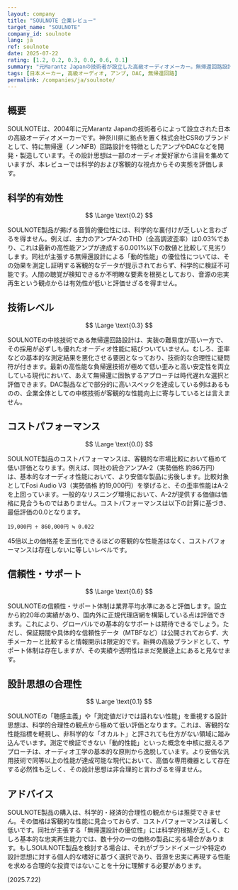 ```yaml
---
layout: company
title: "SOULNOTE 企業レビュー"
target_name: "SOULNOTE"
company_id: soulnote
lang: ja
ref: soulnote
date: 2025-07-22
rating: [1.2, 0.2, 0.3, 0.0, 0.6, 0.1]
summary: "元Marantz Japanの技術者が設立した高級オーディオメーカー。無帰還回路設計を特徴とするが、その主張は科学的根拠に乏しく、極めて高い価格設定からコストパフォーマンスは著しく低い。"
tags: [日本メーカー, 高級オーディオ, アンプ, DAC, 無帰還回路]
permalink: /companies/ja/soulnote/
---
```


## 概要

SOULNOTEは、2004年に元Marantz Japanの技術者らによって設立された日本の高級オーディオメーカーです。神奈川県に拠点を置く株式会社CSRのブランドとして、特に無帰還（ノンNFB）回路設計を特徴としたアンプやDACなどを開発・製造しています。その設計思想は一部のオーディオ愛好家から注目を集めていますが、本レビューでは科学的および客観的な視点からその実態を評価します。

## 科学的有効性

$$ \Large \text{0.2} $$

SOULNOTE製品が掲げる音質的優位性には、科学的な裏付けが乏しいと言わざるを得ません。例えば、主力のアンプA-2のTHD（全高調波歪率）は0.03%であり、これは最新の高性能アンプが達成する0.001%以下の数値と比較して見劣りします。同社が主張する無帰還設計による「動的性能」の優位性については、その効果を測定し証明する客観的なデータが提示されておらず、科学的に検証不可能です。人間の聴覚が検知できるか不明瞭な要素を根拠としており、音源の忠実再生という観点からは有効性が低いと評価せざるを得ません。

## 技術レベル

$$ \Large \text{0.3} $$

SOULNOTEの中核技術である無帰還回路設計は、実装の難易度が高い一方で、その採用が必ずしも優れたオーディオ性能に結びついていません。むしろ、歪率などの基本的な測定結果を悪化させる要因となっており、技術的な合理性に疑問符が付きます。最新の高性能な負帰還技術が極めて低い歪みと高い安定性を両立している現代において、あえて無帰還に固執するアプローチは時代遅れな選択と評価できます。DAC製品などで部分的に高いスペックを達成している例はあるものの、企業全体としての中核技術が客観的な性能向上に寄与しているとは言えません。

## コストパフォーマンス

$$ \Large \text{0.0} $$

SOULNOTE製品のコストパフォーマンスは、客観的な市場比較において極めて低い評価となります。例えば、同社の統合アンプA-2（実勢価格 約86万円）は、基本的なオーディオ性能において、より安価な製品に劣後します。比較対象としてFosi Audio V3（実勢価格 約19,000円）を挙げると、その歪率性能はA-2を上回っています。一般的なリスニング環境において、A-2が提供する価値は価格に見合うものではありません。コストパフォーマンスは以下の計算に基づき、最低評価の0.0となります。

`19,000円 ÷ 860,000円 ≒ 0.022`

45倍以上の価格差を正当化できるほどの客観的な性能差はなく、コストパフォーマンスは存在しないに等しいレベルです。

## 信頼性・サポート

$$ \Large \text{0.6} $$

SOULNOTEの信頼性・サポート体制は業界平均水準にあると評価します。設立から約20年の実績があり、国内外に正規代理店網を構築している点は評価できます。これにより、グローバルでの基本的なサポートは期待できるでしょう。ただし、保証期間や具体的な信頼性データ（MTBFなど）は公開されておらず、大手メーカーと比較すると情報開示は限定的です。新興の高級ブランドとして、サポート体制は存在しますが、その実績や透明性はまだ発展途上にあると見なせます。

## 設計思想の合理性

$$ \Large \text{0.1} $$

SOULNOTEの「聴感主義」や「測定値だけでは語れない性能」を重視する設計思想は、科学的合理性の観点から極めて低い評価となります。これは、客観的な性能指標を軽視し、非科学的な「オカルト」と評されても仕方がない領域に踏み込んでいます。測定で検証できない「動的性能」といった概念を中核に据えるアプローチは、オーディオ工学の基本的な原則から逸脱しています。より安価な汎用技術で同等以上の性能が達成可能な現代において、高価な専用機器として存在する必然性も乏しく、その設計思想は非合理的と言わざるを得ません。

## アドバイス

SOULNOTE製品の購入は、科学的・経済的合理性の観点からは推奨できません。その価格は客観的な性能に見合っておらず、コストパフォーマンスは著しく低いです。同社が主張する「無帰還設計の優位性」には科学的根拠が乏しく、むしろ基本的な忠実再生能力では、数十分の一の価格の製品に劣る場合があります。もしSOULNOTE製品を検討する場合は、それがブランドイメージや特定の設計思想に対する個人的な嗜好に基づく選択であり、音源を忠実に再現する性能を求める合理的な投資ではないことを十分に理解する必要があります。

(2025.7.22)
